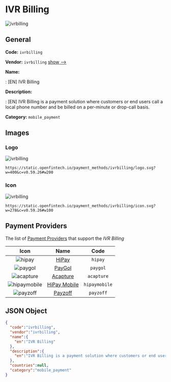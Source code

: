 
# IVR Billing 
![ivrbilling](https://static.openfintech.io/payment_methods/ivrbilling/logo.svg?w=400&c=v0.59.26#w200)  

## General 
**Code:** `ivrbilling` 
 
**Vendor:** `ivrbilling` [show -->](/vendors/ivrbilling/) 
 
**Name:** 
 
:	[EN] IVR Billing 
 
**Description:** 
 
: [EN] IVR Billing is a payment solution where customers or end users call a local phone number and be billed on a per-minute or drop-call basis.  
 
**Category:** `mobile_payment` 
 

## Images 

### Logo 
![ivrbilling](https://static.openfintech.io/payment_methods/ivrbilling/logo.svg?w=400&c=v0.59.26#w200)  

```
https://static.openfintech.io/payment_methods/ivrbilling/logo.svg?w=400&c=v0.59.26#w200
```  

### Icon 
![ivrbilling](https://static.openfintech.io/payment_methods/ivrbilling/icon.svg?w=278&c=v0.59.26#w100)  

```
https://static.openfintech.io/payment_methods/ivrbilling/icon.svg?w=278&c=v0.59.26#w100
```  

## Payment Providers 
 
The list of [Payment Providers](/payment-providers/) that support the _IVR Billing_ 

|Icon|Name|Code| 
|:---:|:---:|:---:| 
|![hipay](https://static.openfintech.io/payment_providers/hipay/icon.svg?w=278&c=v0.59.26#w100) |[HiPay](/payment-providers/hipay/)|`hipay`| 
|![paygol](https://static.openfintech.io/payment_providers/paygol/icon.svg?w=278&c=v0.59.26#w100) |[PayGol](/payment-providers/paygol/)|`paygol`| 
|![acapture](https://static.openfintech.io/payment_providers/acapture/icon.svg?w=278&c=v0.59.26#w100) |[Acapture](/payment-providers/acapture/)|`acapture`| 
|![hipaymobile](https://static.openfintech.io/payment_providers/hipaymobile/icon.svg?w=278&c=v0.59.26#w100) |[HiPay Mobile](/payment-providers/hipaymobile/)|`hipaymobile`| 
|![payzoff](https://static.openfintech.io/payment_providers/payzoff/icon.svg?w=278&c=v0.59.26#w100) |[Payzoff](/payment-providers/payzoff/)|`payzoff`| 
 

## JSON Object 

```json
{
  "code":"ivrbilling",
  "vendor":"ivrbilling",
  "name":{
    "en":"IVR Billing"
  },
  "description":{
    "en":"IVR Billing is a payment solution where customers or end users call a local phone number and be billed on a per-minute or drop-call basis. "
  },
  "countries":null,
  "category":"mobile_payment"
}
```  
